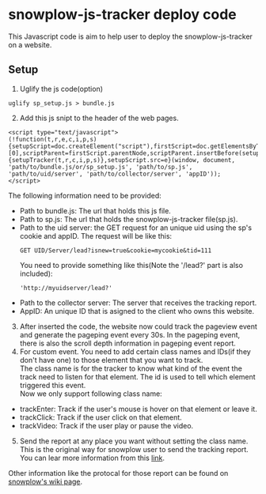 # snowplow-js-tracker deploy code  

This Javascript code is aim to help user to deploy the snowplow-js-tracker on a website. 

## Setup
1. Uglify the js code(option)
```
uglify sp_setup.js > bundle.js
```
2. Add this js snipt to the header of the web pages.
```
<script type="text/javascript">
(!function(t,r,e,c,i,p,s){setupScript=doc.createElement("script"),firstScript=doc.getElementsByTagName("script")[0],scriptParent=firstScript.parentNode,scriptParent.insertBefore(setupScript,firstScript),setupScript.async=1,setupScript.onload=function(){setupTracker(t,r,c,i,p,s)},setupScript.src=e}(window, document, 'path/to/bundle.js/or/sp_setup.js', 'path/to/sp.js', 'path/to/uid/server', 'path/to/collector/server', 'appID'));
</script> 
```
The following information need to be provided:
  * Path to bundle.js: The url that holds this js file.
  * Path to sp.js: The url that holds the snowplow-js-tracker file(sp.js).
  * Path to the uid server: the GET request for an unique uid using the sp's cookie and appID.
      The request will be like this:
      ```
      GET UID/Server/lead?isnew=true&cookie=mycookie&tid=111
      ```
      You need to provide something like this(Note the '/lead?' part is also included):
      ```
      'http://myuidserver/lead?'
      ```
  * Path to the collector server: The server that receives the tracking report.
  * AppID: An unique ID that is asigned to the client who owns this website.
3. After inserted the code, the website now could track the pageview event and generate the pageping event every 30s. In the pageping event, there is also the scroll depth information in pageping event report.  
4. For custom event. You need to add certain class names and IDs(if they don't have one) to those element that you want to track.  
The class name is for the tracker to know what kind of the event the track need to listen for that element. The id is used to tell which element triggered this event.  
Now we only support following class name:
  * trackEnter: Track if the user's mouse is hover on that element or leave it.
  * trackClick: Track if the user click on that element.
  * trackVideo: Track if the user play or pause the video.
5. Send the report at any place you want without setting the class name.
This is the original way for snowplow user to send the tracking report. You can lear more information from this [link](https://github.com/snowplow/snowplow/wiki/2-Specific-event-tracking-with-the-Javascript-tracker).

Other information like the protocal for those report can be found on [snowplow's wiki page](https://github.com/snowplow/snowplow/wiki/snowplow-tracker-protocol).

